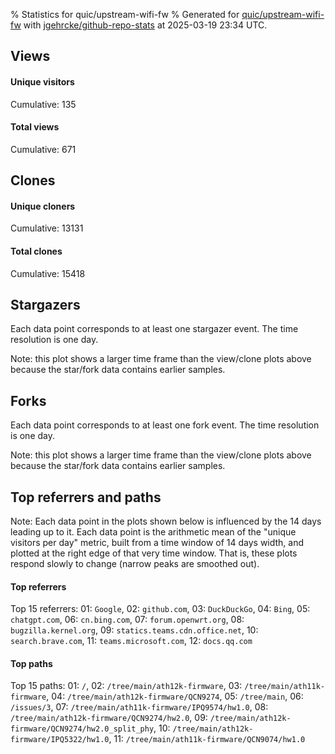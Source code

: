 % Statistics for quic/upstream-wifi-fw
% Generated for [quic/upstream-wifi-fw](https://github.com/quic/upstream-wifi-fw) with [jgehrcke/github-repo-stats](https://github.com/jgehrcke/github-repo-stats) at 2025-03-19 23:34 UTC.


## Views

#### Unique visitors
<div id="chart_views_unique" class="full-width-chart"></div>

Cumulative: 135

#### Total views
<div id="chart_views_total" class="full-width-chart"></div>

Cumulative: 671

<div class="pagebreak-for-print"> </div>

## Clones

#### Unique cloners
<div id="chart_clones_unique" class="full-width-chart"></div>

Cumulative: 13131

#### Total clones
<div id="chart_clones_total" class="full-width-chart"></div>

Cumulative: 15418



<div class="pagebreak-for-print"> </div>



## Stargazers

Each data point corresponds to at least one stargazer event.
The time resolution is one day.

<div id="chart_stargazers" class="full-width-chart"></div>


Note: this plot shows a larger time frame than the view/clone plots above because the star/fork data contains earlier samples.



## Forks

Each data point corresponds to at least one fork event.
The time resolution is one day.

<div id="chart_forks" class="full-width-chart"></div>


Note: this plot shows a larger time frame than the view/clone plots above because the star/fork data contains earlier samples.



<div class="pagebreak-for-print"> </div>



## Top referrers and paths


Note: Each data point in the plots shown below is influenced by the 14 days
leading up to it. Each data point is the arithmetic mean of the "unique
visitors per day" metric, built from a time window of 14 days width, and
plotted at the right edge of that very time window. That is, these plots
respond slowly to change (narrow peaks are smoothed out).




#### Top referrers


<div id="chart_referrers_top_n_alltime" class="full-width-chart"></div>

Top 15 referrers: 01: `Google`, 02: `github.com`, 03: `DuckDuckGo`, 04: `Bing`, 05: `chatgpt.com`, 06: `cn.bing.com`, 07: `forum.openwrt.org`, 08: `bugzilla.kernel.org`, 09: `statics.teams.cdn.office.net`, 10: `search.brave.com`, 11: `teams.microsoft.com`, 12: `docs.qq.com`





#### Top paths


<div id="chart_paths_top_n_alltime" class="full-width-chart"></div>

Top 15 paths: 01: `/`, 02: `/tree/main/ath12k-firmware`, 03: `/tree/main/ath11k-firmware`, 04: `/tree/main/ath12k-firmware/QCN9274`, 05: `/tree/main`, 06: `/issues/3`, 07: `/tree/main/ath11k-firmware/IPQ9574/hw1.0`, 08: `/tree/main/ath12k-firmware/QCN9274/hw2.0`, 09: `/tree/main/ath12k-firmware/QCN9274/hw2.0_split_phy`, 10: `/tree/main/ath12k-firmware/IPQ5322/hw1.0`, 11: `/tree/main/ath11k-firmware/QCN9074/hw1.0`


<script type="text/javascript">
    vegaEmbed('#chart_views_unique', {"$schema": "https://vega.github.io/schema/vega-lite/v4.17.0.json", "config": {"arc": {"fill": "#1b1e23"}, "area": {"fill": "#1b1e23"}, "axisBottom": {"domainColor": "#a9b4c4", "gridColor": "#a9b4c4", "labelColor": "#1b1e23", "labelFont": "relative-mono-11-pitch-pro, Menlo, monospace", "tickColor": "#a9b4c4", "titleColor": "#1b1e23", "titleFont": "relative-mono-11-pitch-pro, Menlo, monospace"}, "axisLeft": {"domainColor": "#a9b4c4", "gridColor": "#a9b4c4", "labelColor": "#1b1e23", "labelFont": "relative-mono-11-pitch-pro, Menlo, monospace", "tickColor": "#a9b4c4", "titleColor": "#1b1e23", "titleFont": "relative-mono-11-pitch-pro, Menlo, monospace"}, "axisX": {"grid": false}, "axisY": {"grid": false, "labelBound": true}, "background": "#FFFFFF", "group": {"fill": "#FFFFFF"}, "header": {"fontWeight": 400, "labelFont": "relative-mono-11-pitch-pro, Menlo, monospace", "titleFont": "relative-mono-11-pitch-pro, Menlo, monospace"}, "legend": {"labelFont": "relative-mono-11-pitch-pro, Menlo, monospace", "symbolSize": 200, "symbolType": "circle", "titleFont": "relative-mono-11-pitch-pro, Menlo, monospace"}, "line": {"color": "#1b1e23", "stroke": "#1b1e23"}, "path": {"stroke": "#1b1e23"}, "point": {"color": "#1b1e23", "cursor": "pointer", "filled": true, "size": 20}, "range": {"category": ["#85a2f7", "#ea9755", "#7eb36a", "#f07071", "#bc85d9", "#e587b6", "#a9b4c4", "#d4c05e", "#64b9c4"]}, "style": {"bar": {"fill": "#1b1e23"}, "text": {"font": "relative-mono-11-pitch-pro, Menlo, monospace", "fontWeight": 400}}, "symbol": {"shape": "circle"}, "title": {"anchor": "start", "font": "relative-mono-11-pitch-pro, Menlo, monospace", "fontWeight": 400}, "trail": {"color": "#1b1e23", "stroke": "#1b1e23"}, "view": {"stroke": null}}, "data": {"name": "data-19c9b8f2aae238a9c3ed70bdabe1ceeb"}, "datasets": {"data-19c9b8f2aae238a9c3ed70bdabe1ceeb": [{"time": "2025-02-27T00:00:00+00:00", "views_total": 35, "views_unique": 4}, {"time": "2025-02-28T00:00:00+00:00", "views_total": 3, "views_unique": 3}, {"time": "2025-03-01T00:00:00+00:00", "views_total": 13, "views_unique": 8}, {"time": "2025-03-02T00:00:00+00:00", "views_total": 12, "views_unique": 1}, {"time": "2025-03-03T00:00:00+00:00", "views_total": 44, "views_unique": 5}, {"time": "2025-03-04T00:00:00+00:00", "views_total": 24, "views_unique": 8}, {"time": "2025-03-05T00:00:00+00:00", "views_total": 36, "views_unique": 6}, {"time": "2025-03-06T00:00:00+00:00", "views_total": 20, "views_unique": 6}, {"time": "2025-03-07T00:00:00+00:00", "views_total": 6, "views_unique": 4}, {"time": "2025-03-08T00:00:00+00:00", "views_total": 11, "views_unique": 3}, {"time": "2025-03-09T00:00:00+00:00", "views_total": 12, "views_unique": 6}, {"time": "2025-03-10T00:00:00+00:00", "views_total": 63, "views_unique": 7}, {"time": "2025-03-11T00:00:00+00:00", "views_total": 54, "views_unique": 13}, {"time": "2025-03-12T00:00:00+00:00", "views_total": 104, "views_unique": 11}, {"time": "2025-03-13T00:00:00+00:00", "views_total": 35, "views_unique": 7}, {"time": "2025-03-14T00:00:00+00:00", "views_total": 71, "views_unique": 11}, {"time": "2025-03-15T00:00:00+00:00", "views_total": 16, "views_unique": 4}, {"time": "2025-03-16T00:00:00+00:00", "views_total": 33, "views_unique": 7}, {"time": "2025-03-17T00:00:00+00:00", "views_total": 16, "views_unique": 5}, {"time": "2025-03-18T00:00:00+00:00", "views_total": 57, "views_unique": 13}, {"time": "2025-03-19T00:00:00+00:00", "views_total": 6, "views_unique": 3}]}, "encoding": {"tooltip": [{"field": "views_unique", "format": ".1f", "title": "views (u)", "type": "quantitative"}, {"field": "time", "format": "%B %e, %Y", "title": "date", "type": "temporal"}], "x": {"axis": {"labelAngle": 25}, "field": "time", "scale": {"domain": ["2025-02-27", "2025-03-19"]}, "timeUnit": "yearmonthdate", "title": "date", "type": "temporal"}, "y": {"axis": {}, "field": "views_unique", "scale": {"domain": [0, 14.3], "type": "linear", "zero": true}, "title": "unique views per day", "type": "quantitative"}}, "height": 200, "mark": {"point": true, "type": "line"}, "padding": 10, "width": "container"}, {"actions": false, "renderer": "svg"}).catch(console.error);
vegaEmbed('#chart_views_total', {"$schema": "https://vega.github.io/schema/vega-lite/v4.17.0.json", "config": {"arc": {"fill": "#1b1e23"}, "area": {"fill": "#1b1e23"}, "axisBottom": {"domainColor": "#a9b4c4", "gridColor": "#a9b4c4", "labelColor": "#1b1e23", "labelFont": "relative-mono-11-pitch-pro, Menlo, monospace", "tickColor": "#a9b4c4", "titleColor": "#1b1e23", "titleFont": "relative-mono-11-pitch-pro, Menlo, monospace"}, "axisLeft": {"domainColor": "#a9b4c4", "gridColor": "#a9b4c4", "labelColor": "#1b1e23", "labelFont": "relative-mono-11-pitch-pro, Menlo, monospace", "tickColor": "#a9b4c4", "titleColor": "#1b1e23", "titleFont": "relative-mono-11-pitch-pro, Menlo, monospace"}, "axisX": {"grid": false}, "axisY": {"grid": false, "labelBound": true}, "background": "#FFFFFF", "group": {"fill": "#FFFFFF"}, "header": {"fontWeight": 400, "labelFont": "relative-mono-11-pitch-pro, Menlo, monospace", "titleFont": "relative-mono-11-pitch-pro, Menlo, monospace"}, "legend": {"labelFont": "relative-mono-11-pitch-pro, Menlo, monospace", "symbolSize": 200, "symbolType": "circle", "titleFont": "relative-mono-11-pitch-pro, Menlo, monospace"}, "line": {"color": "#1b1e23", "stroke": "#1b1e23"}, "path": {"stroke": "#1b1e23"}, "point": {"color": "#1b1e23", "cursor": "pointer", "filled": true, "size": 20}, "range": {"category": ["#85a2f7", "#ea9755", "#7eb36a", "#f07071", "#bc85d9", "#e587b6", "#a9b4c4", "#d4c05e", "#64b9c4"]}, "style": {"bar": {"fill": "#1b1e23"}, "text": {"font": "relative-mono-11-pitch-pro, Menlo, monospace", "fontWeight": 400}}, "symbol": {"shape": "circle"}, "title": {"anchor": "start", "font": "relative-mono-11-pitch-pro, Menlo, monospace", "fontWeight": 400}, "trail": {"color": "#1b1e23", "stroke": "#1b1e23"}, "view": {"stroke": null}}, "data": {"name": "data-19c9b8f2aae238a9c3ed70bdabe1ceeb"}, "datasets": {"data-19c9b8f2aae238a9c3ed70bdabe1ceeb": [{"time": "2025-02-27T00:00:00+00:00", "views_total": 35, "views_unique": 4}, {"time": "2025-02-28T00:00:00+00:00", "views_total": 3, "views_unique": 3}, {"time": "2025-03-01T00:00:00+00:00", "views_total": 13, "views_unique": 8}, {"time": "2025-03-02T00:00:00+00:00", "views_total": 12, "views_unique": 1}, {"time": "2025-03-03T00:00:00+00:00", "views_total": 44, "views_unique": 5}, {"time": "2025-03-04T00:00:00+00:00", "views_total": 24, "views_unique": 8}, {"time": "2025-03-05T00:00:00+00:00", "views_total": 36, "views_unique": 6}, {"time": "2025-03-06T00:00:00+00:00", "views_total": 20, "views_unique": 6}, {"time": "2025-03-07T00:00:00+00:00", "views_total": 6, "views_unique": 4}, {"time": "2025-03-08T00:00:00+00:00", "views_total": 11, "views_unique": 3}, {"time": "2025-03-09T00:00:00+00:00", "views_total": 12, "views_unique": 6}, {"time": "2025-03-10T00:00:00+00:00", "views_total": 63, "views_unique": 7}, {"time": "2025-03-11T00:00:00+00:00", "views_total": 54, "views_unique": 13}, {"time": "2025-03-12T00:00:00+00:00", "views_total": 104, "views_unique": 11}, {"time": "2025-03-13T00:00:00+00:00", "views_total": 35, "views_unique": 7}, {"time": "2025-03-14T00:00:00+00:00", "views_total": 71, "views_unique": 11}, {"time": "2025-03-15T00:00:00+00:00", "views_total": 16, "views_unique": 4}, {"time": "2025-03-16T00:00:00+00:00", "views_total": 33, "views_unique": 7}, {"time": "2025-03-17T00:00:00+00:00", "views_total": 16, "views_unique": 5}, {"time": "2025-03-18T00:00:00+00:00", "views_total": 57, "views_unique": 13}, {"time": "2025-03-19T00:00:00+00:00", "views_total": 6, "views_unique": 3}]}, "encoding": {"tooltip": [{"field": "views_total", "format": ".1f", "title": "views (t)", "type": "quantitative"}, {"field": "time", "format": "%B %e, %Y", "title": "date", "type": "temporal"}], "x": {"axis": {"labelAngle": 25}, "field": "time", "scale": {"domain": ["2025-02-27", "2025-03-19"]}, "timeUnit": "yearmonthdate", "title": "date", "type": "temporal"}, "y": {"axis": {"values": [1, 10, 50, 100, 500, 1000, 5000, 10000]}, "field": "views_total", "scale": {"domain": [0, 114.4], "type": "symlog", "zero": true}, "title": "total views per day", "type": "quantitative"}}, "height": 200, "mark": {"point": true, "type": "line"}, "padding": 10, "width": "container"}, {"actions": false, "renderer": "svg"}).catch(console.error);
vegaEmbed('#chart_clones_unique', {"$schema": "https://vega.github.io/schema/vega-lite/v4.17.0.json", "config": {"arc": {"fill": "#1b1e23"}, "area": {"fill": "#1b1e23"}, "axisBottom": {"domainColor": "#a9b4c4", "gridColor": "#a9b4c4", "labelColor": "#1b1e23", "labelFont": "relative-mono-11-pitch-pro, Menlo, monospace", "tickColor": "#a9b4c4", "titleColor": "#1b1e23", "titleFont": "relative-mono-11-pitch-pro, Menlo, monospace"}, "axisLeft": {"domainColor": "#a9b4c4", "gridColor": "#a9b4c4", "labelColor": "#1b1e23", "labelFont": "relative-mono-11-pitch-pro, Menlo, monospace", "tickColor": "#a9b4c4", "titleColor": "#1b1e23", "titleFont": "relative-mono-11-pitch-pro, Menlo, monospace"}, "axisX": {"grid": false}, "axisY": {"grid": false, "labelBound": true}, "background": "#FFFFFF", "group": {"fill": "#FFFFFF"}, "header": {"fontWeight": 400, "labelFont": "relative-mono-11-pitch-pro, Menlo, monospace", "titleFont": "relative-mono-11-pitch-pro, Menlo, monospace"}, "legend": {"labelFont": "relative-mono-11-pitch-pro, Menlo, monospace", "symbolSize": 200, "symbolType": "circle", "titleFont": "relative-mono-11-pitch-pro, Menlo, monospace"}, "line": {"color": "#1b1e23", "stroke": "#1b1e23"}, "path": {"stroke": "#1b1e23"}, "point": {"color": "#1b1e23", "cursor": "pointer", "filled": true, "size": 20}, "range": {"category": ["#85a2f7", "#ea9755", "#7eb36a", "#f07071", "#bc85d9", "#e587b6", "#a9b4c4", "#d4c05e", "#64b9c4"]}, "style": {"bar": {"fill": "#1b1e23"}, "text": {"font": "relative-mono-11-pitch-pro, Menlo, monospace", "fontWeight": 400}}, "symbol": {"shape": "circle"}, "title": {"anchor": "start", "font": "relative-mono-11-pitch-pro, Menlo, monospace", "fontWeight": 400}, "trail": {"color": "#1b1e23", "stroke": "#1b1e23"}, "view": {"stroke": null}}, "data": {"name": "data-ee774bb7abecd8975a2ed19248e9caf9"}, "datasets": {"data-ee774bb7abecd8975a2ed19248e9caf9": [{"clones_total": 1239, "clones_unique": 1118, "time": "2025-02-27T00:00:00+00:00"}, {"clones_total": 454, "clones_unique": 406, "time": "2025-02-28T00:00:00+00:00"}, {"clones_total": 679, "clones_unique": 296, "time": "2025-03-01T00:00:00+00:00"}, {"clones_total": 924, "clones_unique": 807, "time": "2025-03-02T00:00:00+00:00"}, {"clones_total": 503, "clones_unique": 451, "time": "2025-03-03T00:00:00+00:00"}, {"clones_total": 134, "clones_unique": 116, "time": "2025-03-04T00:00:00+00:00"}, {"clones_total": 453, "clones_unique": 428, "time": "2025-03-05T00:00:00+00:00"}, {"clones_total": 1144, "clones_unique": 998, "time": "2025-03-06T00:00:00+00:00"}, {"clones_total": 550, "clones_unique": 500, "time": "2025-03-07T00:00:00+00:00"}, {"clones_total": 900, "clones_unique": 751, "time": "2025-03-08T00:00:00+00:00"}, {"clones_total": 1186, "clones_unique": 945, "time": "2025-03-09T00:00:00+00:00"}, {"clones_total": 1364, "clones_unique": 1122, "time": "2025-03-10T00:00:00+00:00"}, {"clones_total": 387, "clones_unique": 358, "time": "2025-03-11T00:00:00+00:00"}, {"clones_total": 567, "clones_unique": 514, "time": "2025-03-12T00:00:00+00:00"}, {"clones_total": 790, "clones_unique": 698, "time": "2025-03-13T00:00:00+00:00"}, {"clones_total": 726, "clones_unique": 647, "time": "2025-03-14T00:00:00+00:00"}, {"clones_total": 315, "clones_unique": 291, "time": "2025-03-15T00:00:00+00:00"}, {"clones_total": 1223, "clones_unique": 993, "time": "2025-03-16T00:00:00+00:00"}, {"clones_total": 713, "clones_unique": 635, "time": "2025-03-17T00:00:00+00:00"}, {"clones_total": 755, "clones_unique": 666, "time": "2025-03-18T00:00:00+00:00"}, {"clones_total": 412, "clones_unique": 391, "time": "2025-03-19T00:00:00+00:00"}]}, "encoding": {"tooltip": [{"field": "clones_unique", "format": ".1f", "title": "clones (u)", "type": "quantitative"}, {"field": "time", "format": "%B %e, %Y", "title": "date", "type": "temporal"}], "x": {"axis": {"labelAngle": 25}, "field": "time", "scale": {"domain": ["2025-02-27", "2025-03-19"]}, "timeUnit": "yearmonthdate", "title": "date", "type": "temporal"}, "y": {"axis": {"values": [1, 10, 50, 100, 500, 1000, 5000, 10000]}, "field": "clones_unique", "scale": {"domain": [0, 1234.2], "type": "symlog", "zero": true}, "title": "unique clones per day", "type": "quantitative"}}, "height": 200, "mark": {"point": true, "type": "line"}, "padding": 10, "width": "container"}, {"actions": false, "renderer": "svg"}).catch(console.error);
vegaEmbed('#chart_clones_total', {"$schema": "https://vega.github.io/schema/vega-lite/v4.17.0.json", "config": {"arc": {"fill": "#1b1e23"}, "area": {"fill": "#1b1e23"}, "axisBottom": {"domainColor": "#a9b4c4", "gridColor": "#a9b4c4", "labelColor": "#1b1e23", "labelFont": "relative-mono-11-pitch-pro, Menlo, monospace", "tickColor": "#a9b4c4", "titleColor": "#1b1e23", "titleFont": "relative-mono-11-pitch-pro, Menlo, monospace"}, "axisLeft": {"domainColor": "#a9b4c4", "gridColor": "#a9b4c4", "labelColor": "#1b1e23", "labelFont": "relative-mono-11-pitch-pro, Menlo, monospace", "tickColor": "#a9b4c4", "titleColor": "#1b1e23", "titleFont": "relative-mono-11-pitch-pro, Menlo, monospace"}, "axisX": {"grid": false}, "axisY": {"grid": false, "labelBound": true}, "background": "#FFFFFF", "group": {"fill": "#FFFFFF"}, "header": {"fontWeight": 400, "labelFont": "relative-mono-11-pitch-pro, Menlo, monospace", "titleFont": "relative-mono-11-pitch-pro, Menlo, monospace"}, "legend": {"labelFont": "relative-mono-11-pitch-pro, Menlo, monospace", "symbolSize": 200, "symbolType": "circle", "titleFont": "relative-mono-11-pitch-pro, Menlo, monospace"}, "line": {"color": "#1b1e23", "stroke": "#1b1e23"}, "path": {"stroke": "#1b1e23"}, "point": {"color": "#1b1e23", "cursor": "pointer", "filled": true, "size": 20}, "range": {"category": ["#85a2f7", "#ea9755", "#7eb36a", "#f07071", "#bc85d9", "#e587b6", "#a9b4c4", "#d4c05e", "#64b9c4"]}, "style": {"bar": {"fill": "#1b1e23"}, "text": {"font": "relative-mono-11-pitch-pro, Menlo, monospace", "fontWeight": 400}}, "symbol": {"shape": "circle"}, "title": {"anchor": "start", "font": "relative-mono-11-pitch-pro, Menlo, monospace", "fontWeight": 400}, "trail": {"color": "#1b1e23", "stroke": "#1b1e23"}, "view": {"stroke": null}}, "data": {"name": "data-ee774bb7abecd8975a2ed19248e9caf9"}, "datasets": {"data-ee774bb7abecd8975a2ed19248e9caf9": [{"clones_total": 1239, "clones_unique": 1118, "time": "2025-02-27T00:00:00+00:00"}, {"clones_total": 454, "clones_unique": 406, "time": "2025-02-28T00:00:00+00:00"}, {"clones_total": 679, "clones_unique": 296, "time": "2025-03-01T00:00:00+00:00"}, {"clones_total": 924, "clones_unique": 807, "time": "2025-03-02T00:00:00+00:00"}, {"clones_total": 503, "clones_unique": 451, "time": "2025-03-03T00:00:00+00:00"}, {"clones_total": 134, "clones_unique": 116, "time": "2025-03-04T00:00:00+00:00"}, {"clones_total": 453, "clones_unique": 428, "time": "2025-03-05T00:00:00+00:00"}, {"clones_total": 1144, "clones_unique": 998, "time": "2025-03-06T00:00:00+00:00"}, {"clones_total": 550, "clones_unique": 500, "time": "2025-03-07T00:00:00+00:00"}, {"clones_total": 900, "clones_unique": 751, "time": "2025-03-08T00:00:00+00:00"}, {"clones_total": 1186, "clones_unique": 945, "time": "2025-03-09T00:00:00+00:00"}, {"clones_total": 1364, "clones_unique": 1122, "time": "2025-03-10T00:00:00+00:00"}, {"clones_total": 387, "clones_unique": 358, "time": "2025-03-11T00:00:00+00:00"}, {"clones_total": 567, "clones_unique": 514, "time": "2025-03-12T00:00:00+00:00"}, {"clones_total": 790, "clones_unique": 698, "time": "2025-03-13T00:00:00+00:00"}, {"clones_total": 726, "clones_unique": 647, "time": "2025-03-14T00:00:00+00:00"}, {"clones_total": 315, "clones_unique": 291, "time": "2025-03-15T00:00:00+00:00"}, {"clones_total": 1223, "clones_unique": 993, "time": "2025-03-16T00:00:00+00:00"}, {"clones_total": 713, "clones_unique": 635, "time": "2025-03-17T00:00:00+00:00"}, {"clones_total": 755, "clones_unique": 666, "time": "2025-03-18T00:00:00+00:00"}, {"clones_total": 412, "clones_unique": 391, "time": "2025-03-19T00:00:00+00:00"}]}, "encoding": {"tooltip": [{"field": "clones_total", "format": ".1f", "title": "clones (t)", "type": "quantitative"}, {"field": "time", "format": "%B %e, %Y", "title": "date", "type": "temporal"}], "x": {"axis": {"labelAngle": 25}, "field": "time", "scale": {"domain": ["2025-02-27", "2025-03-19"]}, "timeUnit": "yearmonthdate", "title": "date", "type": "temporal"}, "y": {"axis": {"values": [1, 10, 50, 100, 500, 1000, 5000, 10000]}, "field": "clones_total", "scale": {"domain": [0, 1500.4], "type": "symlog", "zero": true}, "title": "total clones per day", "type": "quantitative"}}, "height": 200, "mark": {"point": true, "type": "line"}, "padding": 10, "width": "container"}, {"actions": false, "renderer": "svg"}).catch(console.error);
vegaEmbed('#chart_stargazers', {"$schema": "https://vega.github.io/schema/vega-lite/v4.17.0.json", "config": {"arc": {"fill": "#1b1e23"}, "area": {"fill": "#1b1e23"}, "axisBottom": {"domainColor": "#a9b4c4", "gridColor": "#a9b4c4", "labelColor": "#1b1e23", "labelFont": "relative-mono-11-pitch-pro, Menlo, monospace", "tickColor": "#a9b4c4", "titleColor": "#1b1e23", "titleFont": "relative-mono-11-pitch-pro, Menlo, monospace"}, "axisLeft": {"domainColor": "#a9b4c4", "gridColor": "#a9b4c4", "labelColor": "#1b1e23", "labelFont": "relative-mono-11-pitch-pro, Menlo, monospace", "tickColor": "#a9b4c4", "titleColor": "#1b1e23", "titleFont": "relative-mono-11-pitch-pro, Menlo, monospace"}, "axisX": {"grid": false}, "axisY": {"grid": false}, "background": "#FFFFFF", "group": {"fill": "#FFFFFF"}, "header": {"fontWeight": 400, "labelFont": "relative-mono-11-pitch-pro, Menlo, monospace", "titleFont": "relative-mono-11-pitch-pro, Menlo, monospace"}, "legend": {"labelFont": "relative-mono-11-pitch-pro, Menlo, monospace", "symbolSize": 200, "symbolType": "circle", "titleFont": "relative-mono-11-pitch-pro, Menlo, monospace"}, "line": {"color": "#1b1e23", "stroke": "#1b1e23"}, "path": {"stroke": "#1b1e23"}, "point": {"color": "#1b1e23", "cursor": "pointer", "filled": true, "size": 50}, "range": {"category": ["#85a2f7", "#ea9755", "#7eb36a", "#f07071", "#bc85d9", "#e587b6", "#a9b4c4", "#d4c05e", "#64b9c4"]}, "style": {"bar": {"fill": "#1b1e23"}, "text": {"font": "relative-mono-11-pitch-pro, Menlo, monospace", "fontWeight": 400}}, "symbol": {"shape": "circle"}, "title": {"anchor": "start", "font": "relative-mono-11-pitch-pro, Menlo, monospace", "fontWeight": 400}, "trail": {"color": "#1b1e23", "stroke": "#1b1e23"}, "view": {"stroke": null}}, "data": {"name": "data-b3999cf23c5d38a4c1ff721d2649895b"}, "datasets": {"data-b3999cf23c5d38a4c1ff721d2649895b": [{"stars_cumulative": 1, "time": "2021-09-02T22:14:30+00:00"}, {"stars_cumulative": 2, "time": "2021-11-22T22:53:28+00:00"}, {"stars_cumulative": 3, "time": "2021-12-26T20:39:54+00:00"}, {"stars_cumulative": 4, "time": "2022-01-13T06:49:19+00:00"}, {"stars_cumulative": 5, "time": "2022-01-27T16:57:24+00:00"}, {"stars_cumulative": 6, "time": "2022-04-23T06:52:20+00:00"}, {"stars_cumulative": 7, "time": "2022-04-30T08:39:39+00:00"}, {"stars_cumulative": 8, "time": "2022-04-30T15:14:29+00:00"}, {"stars_cumulative": 9, "time": "2022-05-13T13:24:37+00:00"}, {"stars_cumulative": 10, "time": "2022-07-28T10:12:09+00:00"}, {"stars_cumulative": 11, "time": "2022-08-20T06:54:00+00:00"}, {"stars_cumulative": 12, "time": "2022-10-20T12:41:20+00:00"}, {"stars_cumulative": 13, "time": "2023-01-02T12:45:15+00:00"}, {"stars_cumulative": 14, "time": "2023-02-11T19:59:16+00:00"}, {"stars_cumulative": 15, "time": "2023-06-04T12:22:38+00:00"}, {"stars_cumulative": 16, "time": "2023-08-02T09:41:43+00:00"}, {"stars_cumulative": 17, "time": "2023-08-23T18:19:15+00:00"}, {"stars_cumulative": 18, "time": "2023-08-24T13:36:31+00:00"}, {"stars_cumulative": 19, "time": "2023-08-31T05:10:56+00:00"}, {"stars_cumulative": 20, "time": "2023-09-18T12:08:32+00:00"}, {"stars_cumulative": 21, "time": "2023-09-29T07:58:25+00:00"}, {"stars_cumulative": 22, "time": "2023-10-06T15:06:28+00:00"}, {"stars_cumulative": 23, "time": "2023-10-14T07:17:34+00:00"}, {"stars_cumulative": 24, "time": "2023-11-01T13:47:52+00:00"}, {"stars_cumulative": 25, "time": "2023-11-26T18:53:01+00:00"}, {"stars_cumulative": 26, "time": "2024-01-03T20:56:51+00:00"}, {"stars_cumulative": 27, "time": "2024-02-02T15:56:08+00:00"}, {"stars_cumulative": 28, "time": "2024-02-21T10:26:01+00:00"}, {"stars_cumulative": 29, "time": "2024-03-03T14:07:14+00:00"}, {"stars_cumulative": 30, "time": "2024-03-10T15:37:52+00:00"}, {"stars_cumulative": 31, "time": "2024-03-10T15:41:57+00:00"}, {"stars_cumulative": 32, "time": "2024-03-15T12:12:50+00:00"}, {"stars_cumulative": 33, "time": "2024-03-16T17:23:28+00:00"}, {"stars_cumulative": 34, "time": "2024-03-19T08:12:02+00:00"}, {"stars_cumulative": 35, "time": "2024-03-26T02:26:12+00:00"}, {"stars_cumulative": 36, "time": "2024-04-09T04:01:48+00:00"}, {"stars_cumulative": 37, "time": "2024-05-29T06:17:24+00:00"}, {"stars_cumulative": 38, "time": "2024-06-18T09:14:56+00:00"}, {"stars_cumulative": 39, "time": "2024-07-11T01:39:59+00:00"}, {"stars_cumulative": 40, "time": "2024-08-02T18:11:30+00:00"}, {"stars_cumulative": 41, "time": "2024-09-14T08:40:00+00:00"}, {"stars_cumulative": 42, "time": "2024-09-27T15:06:18+00:00"}, {"stars_cumulative": 43, "time": "2024-12-21T23:21:13+00:00"}, {"stars_cumulative": 44, "time": "2025-01-24T17:56:02+00:00"}]}, "encoding": {"tooltip": [{"field": "stars_cumulative", "format": "d", "title": "stars", "type": "quantitative"}, {"field": "time", "format": "%B %e, %Y", "title": "date", "type": "temporal"}], "x": {"axis": {"labelAngle": 25}, "field": "time", "scale": {"domain": ["2021-07-14", "2025-03-19"]}, "timeUnit": "yearmonthdate", "title": "date", "type": "temporal"}, "y": {"field": "stars_cumulative", "scale": {"domain": [0, 48.400000000000006], "zero": true}, "title": "stargazer count (cumulative)", "type": "quantitative"}}, "height": 300, "mark": {"point": true, "type": "line"}, "padding": 10, "width": "container"}, {"actions": false, "renderer": "svg"}).catch(console.error);
vegaEmbed('#chart_forks', {"$schema": "https://vega.github.io/schema/vega-lite/v4.17.0.json", "config": {"arc": {"fill": "#1b1e23"}, "area": {"fill": "#1b1e23"}, "axisBottom": {"domainColor": "#a9b4c4", "gridColor": "#a9b4c4", "labelColor": "#1b1e23", "labelFont": "relative-mono-11-pitch-pro, Menlo, monospace", "tickColor": "#a9b4c4", "titleColor": "#1b1e23", "titleFont": "relative-mono-11-pitch-pro, Menlo, monospace"}, "axisLeft": {"domainColor": "#a9b4c4", "gridColor": "#a9b4c4", "labelColor": "#1b1e23", "labelFont": "relative-mono-11-pitch-pro, Menlo, monospace", "tickColor": "#a9b4c4", "titleColor": "#1b1e23", "titleFont": "relative-mono-11-pitch-pro, Menlo, monospace"}, "axisX": {"grid": false}, "axisY": {"grid": false}, "background": "#FFFFFF", "group": {"fill": "#FFFFFF"}, "header": {"fontWeight": 400, "labelFont": "relative-mono-11-pitch-pro, Menlo, monospace", "titleFont": "relative-mono-11-pitch-pro, Menlo, monospace"}, "legend": {"labelFont": "relative-mono-11-pitch-pro, Menlo, monospace", "symbolSize": 200, "symbolType": "circle", "titleFont": "relative-mono-11-pitch-pro, Menlo, monospace"}, "line": {"color": "#1b1e23", "stroke": "#1b1e23"}, "path": {"stroke": "#1b1e23"}, "point": {"color": "#1b1e23", "cursor": "pointer", "filled": true, "size": 50}, "range": {"category": ["#85a2f7", "#ea9755", "#7eb36a", "#f07071", "#bc85d9", "#e587b6", "#a9b4c4", "#d4c05e", "#64b9c4"]}, "style": {"bar": {"fill": "#1b1e23"}, "text": {"font": "relative-mono-11-pitch-pro, Menlo, monospace", "fontWeight": 400}}, "symbol": {"shape": "circle"}, "title": {"anchor": "start", "font": "relative-mono-11-pitch-pro, Menlo, monospace", "fontWeight": 400}, "trail": {"color": "#1b1e23", "stroke": "#1b1e23"}, "view": {"stroke": null}}, "data": {"name": "data-b9f0d71c5d436d645b7192a9aa4b301c"}, "datasets": {"data-b9f0d71c5d436d645b7192a9aa4b301c": [{"forks_cumulative": 1, "time": "2021-07-14T17:36:50+00:00"}, {"forks_cumulative": 2, "time": "2021-07-22T05:32:26+00:00"}, {"forks_cumulative": 3, "time": "2021-09-02T22:14:31+00:00"}, {"forks_cumulative": 4, "time": "2022-01-01T00:55:27+00:00"}, {"forks_cumulative": 5, "time": "2022-02-19T15:58:20+00:00"}, {"forks_cumulative": 6, "time": "2022-08-10T12:38:07+00:00"}, {"forks_cumulative": 7, "time": "2022-09-12T12:02:43+00:00"}, {"forks_cumulative": 8, "time": "2023-04-11T08:36:42+00:00"}, {"forks_cumulative": 9, "time": "2023-06-14T02:10:32+00:00"}, {"forks_cumulative": 10, "time": "2023-09-09T21:26:01+00:00"}, {"forks_cumulative": 11, "time": "2023-10-07T03:32:58+00:00"}, {"forks_cumulative": 12, "time": "2023-11-07T13:10:49+00:00"}, {"forks_cumulative": 13, "time": "2023-11-21T01:47:42+00:00"}, {"forks_cumulative": 14, "time": "2023-11-26T18:53:05+00:00"}, {"forks_cumulative": 15, "time": "2024-03-07T08:06:26+00:00"}, {"forks_cumulative": 16, "time": "2024-04-08T04:00:49+00:00"}, {"forks_cumulative": 17, "time": "2024-04-12T19:53:48+00:00"}, {"forks_cumulative": 18, "time": "2024-06-06T13:22:03+00:00"}, {"forks_cumulative": 19, "time": "2024-06-12T05:39:38+00:00"}, {"forks_cumulative": 20, "time": "2024-07-10T05:41:49+00:00"}, {"forks_cumulative": 21, "time": "2024-07-22T23:07:31+00:00"}, {"forks_cumulative": 22, "time": "2024-07-28T12:14:32+00:00"}, {"forks_cumulative": 23, "time": "2024-08-17T14:32:18+00:00"}, {"forks_cumulative": 24, "time": "2024-09-02T09:05:11+00:00"}, {"forks_cumulative": 25, "time": "2024-09-27T15:06:29+00:00"}, {"forks_cumulative": 26, "time": "2024-10-06T22:16:20+00:00"}, {"forks_cumulative": 27, "time": "2024-11-12T14:33:34+00:00"}, {"forks_cumulative": 28, "time": "2024-12-21T23:05:37+00:00"}, {"forks_cumulative": 29, "time": "2025-02-17T14:23:47+00:00"}]}, "encoding": {"tooltip": [{"field": "forks_cumulative", "format": "d", "title": "forks", "type": "quantitative"}, {"field": "time", "format": "%B %e, %Y", "title": "date", "type": "temporal"}], "x": {"axis": {"labelAngle": 25}, "field": "time", "scale": {"domain": ["2021-07-14", "2025-03-19"]}, "timeUnit": "yearmonthdate", "title": "date", "type": "temporal"}, "y": {"field": "forks_cumulative", "scale": {"domain": [0, 31.900000000000002], "zero": true}, "title": "fork count (cumulative)", "type": "quantitative"}}, "height": 300, "mark": {"point": true, "type": "line"}, "padding": 10, "width": "container"}, {"actions": false, "renderer": "svg"}).catch(console.error);
vegaEmbed('#chart_referrers_top_n_alltime', {"$schema": "https://vega.github.io/schema/vega-lite/v4.17.0.json", "config": {"arc": {"fill": "#1b1e23"}, "area": {"fill": "#1b1e23"}, "axisBottom": {"domainColor": "#a9b4c4", "gridColor": "#a9b4c4", "labelColor": "#1b1e23", "labelFont": "relative-mono-11-pitch-pro, Menlo, monospace", "tickColor": "#a9b4c4", "titleColor": "#1b1e23", "titleFont": "relative-mono-11-pitch-pro, Menlo, monospace"}, "axisLeft": {"domainColor": "#a9b4c4", "gridColor": "#a9b4c4", "labelColor": "#1b1e23", "labelFont": "relative-mono-11-pitch-pro, Menlo, monospace", "tickColor": "#a9b4c4", "titleColor": "#1b1e23", "titleFont": "relative-mono-11-pitch-pro, Menlo, monospace"}, "axisX": {"grid": false}, "axisY": {"grid": false}, "background": "#FFFFFF", "group": {"fill": "#FFFFFF"}, "header": {"fontWeight": 400, "labelFont": "relative-mono-11-pitch-pro, Menlo, monospace", "titleFont": "relative-mono-11-pitch-pro, Menlo, monospace"}, "legend": {"labelFont": "relative-mono-11-pitch-pro, Menlo, monospace", "symbolSize": 200, "symbolType": "circle", "titleFont": "relative-mono-11-pitch-pro, Menlo, monospace"}, "line": {"color": "#1b1e23", "stroke": "#1b1e23"}, "path": {"stroke": "#1b1e23"}, "point": {"color": "#1b1e23", "cursor": "pointer", "filled": true, "size": 30}, "range": {"category": ["#85a2f7", "#ea9755", "#7eb36a", "#f07071", "#bc85d9", "#e587b6", "#a9b4c4", "#d4c05e", "#64b9c4"]}, "style": {"bar": {"fill": "#1b1e23"}, "text": {"font": "relative-mono-11-pitch-pro, Menlo, monospace", "fontWeight": 400}}, "symbol": {"shape": "circle"}, "title": {"anchor": "start", "font": "relative-mono-11-pitch-pro, Menlo, monospace", "fontWeight": 400}, "trail": {"color": "#1b1e23", "stroke": "#1b1e23"}, "view": {"stroke": null}}, "data": {"name": "data-6442b7d124dcd10a73ac9d3ed6ec4fe7"}, "datasets": {"data-6442b7d124dcd10a73ac9d3ed6ec4fe7": [{"referrer": "Google", "time": "2025-03-12T00:00:00+00:00", "views_unique": 25.0, "views_unique_norm": 1.7857142857142858}, {"referrer": "Google", "time": "2025-03-13T00:00:00+00:00", "views_unique": 24.0, "views_unique_norm": 1.7142857142857142}, {"referrer": "Google", "time": "2025-03-14T00:00:00+00:00", "views_unique": 24.0, "views_unique_norm": 1.7142857142857142}, {"referrer": "Google", "time": "2025-03-15T00:00:00+00:00", "views_unique": 27.0, "views_unique_norm": 1.9285714285714286}, {"referrer": "Google", "time": "2025-03-16T00:00:00+00:00", "views_unique": 28.0, "views_unique_norm": 2.0}, {"referrer": "Google", "time": "2025-03-17T00:00:00+00:00", "views_unique": 27.0, "views_unique_norm": 1.9285714285714286}, {"referrer": "Google", "time": "2025-03-18T00:00:00+00:00", "views_unique": 26.0, "views_unique_norm": 1.8571428571428572}, {"referrer": "Google", "time": "2025-03-19T00:00:00+00:00", "views_unique": 30.0, "views_unique_norm": 2.142857142857143}, {"referrer": "github.com", "time": "2025-03-12T00:00:00+00:00", "views_unique": 6.0, "views_unique_norm": 0.42857142857142855}, {"referrer": "github.com", "time": "2025-03-13T00:00:00+00:00", "views_unique": 6.0, "views_unique_norm": 0.42857142857142855}, {"referrer": "github.com", "time": "2025-03-14T00:00:00+00:00", "views_unique": 4.0, "views_unique_norm": 0.2857142857142857}, {"referrer": "github.com", "time": "2025-03-15T00:00:00+00:00", "views_unique": 5.0, "views_unique_norm": 0.35714285714285715}, {"referrer": "github.com", "time": "2025-03-16T00:00:00+00:00", "views_unique": 6.0, "views_unique_norm": 0.42857142857142855}, {"referrer": "github.com", "time": "2025-03-17T00:00:00+00:00", "views_unique": 6.0, "views_unique_norm": 0.42857142857142855}, {"referrer": "github.com", "time": "2025-03-18T00:00:00+00:00", "views_unique": 7.0, "views_unique_norm": 0.5}, {"referrer": "github.com", "time": "2025-03-19T00:00:00+00:00", "views_unique": 8.0, "views_unique_norm": 0.5714285714285714}, {"referrer": "DuckDuckGo", "time": "2025-03-12T00:00:00+00:00", "views_unique": 1.0, "views_unique_norm": 0.07142857142857142}, {"referrer": "DuckDuckGo", "time": "2025-03-13T00:00:00+00:00", "views_unique": 1.0, "views_unique_norm": 0.07142857142857142}, {"referrer": "DuckDuckGo", "time": "2025-03-14T00:00:00+00:00", "views_unique": 1.0, "views_unique_norm": 0.07142857142857142}, {"referrer": "DuckDuckGo", "time": "2025-03-15T00:00:00+00:00", "views_unique": 1.0, "views_unique_norm": 0.07142857142857142}, {"referrer": "DuckDuckGo", "time": "2025-03-16T00:00:00+00:00", "views_unique": null, "views_unique_norm": null}, {"referrer": "DuckDuckGo", "time": "2025-03-17T00:00:00+00:00", "views_unique": 2.0, "views_unique_norm": 0.14285714285714285}, {"referrer": "DuckDuckGo", "time": "2025-03-18T00:00:00+00:00", "views_unique": 3.0, "views_unique_norm": 0.21428571428571427}, {"referrer": "DuckDuckGo", "time": "2025-03-19T00:00:00+00:00", "views_unique": 2.0, "views_unique_norm": 0.14285714285714285}, {"referrer": "Bing", "time": "2025-03-12T00:00:00+00:00", "views_unique": 2.0, "views_unique_norm": 0.14285714285714285}, {"referrer": "Bing", "time": "2025-03-13T00:00:00+00:00", "views_unique": 2.0, "views_unique_norm": 0.14285714285714285}, {"referrer": "Bing", "time": "2025-03-14T00:00:00+00:00", "views_unique": 3.0, "views_unique_norm": 0.21428571428571427}, {"referrer": "Bing", "time": "2025-03-15T00:00:00+00:00", "views_unique": 3.0, "views_unique_norm": 0.21428571428571427}, {"referrer": "Bing", "time": "2025-03-16T00:00:00+00:00", "views_unique": 3.0, "views_unique_norm": 0.21428571428571427}, {"referrer": "Bing", "time": "2025-03-17T00:00:00+00:00", "views_unique": 3.0, "views_unique_norm": 0.21428571428571427}, {"referrer": "Bing", "time": "2025-03-18T00:00:00+00:00", "views_unique": 2.0, "views_unique_norm": 0.14285714285714285}, {"referrer": "Bing", "time": "2025-03-19T00:00:00+00:00", "views_unique": 2.0, "views_unique_norm": 0.14285714285714285}, {"referrer": "chatgpt.com", "time": "2025-03-12T00:00:00+00:00", "views_unique": 2.0, "views_unique_norm": 0.14285714285714285}, {"referrer": "chatgpt.com", "time": "2025-03-13T00:00:00+00:00", "views_unique": 2.0, "views_unique_norm": 0.14285714285714285}, {"referrer": "chatgpt.com", "time": "2025-03-14T00:00:00+00:00", "views_unique": 2.0, "views_unique_norm": 0.14285714285714285}, {"referrer": "chatgpt.com", "time": "2025-03-15T00:00:00+00:00", "views_unique": 2.0, "views_unique_norm": 0.14285714285714285}, {"referrer": "chatgpt.com", "time": "2025-03-16T00:00:00+00:00", "views_unique": 2.0, "views_unique_norm": 0.14285714285714285}, {"referrer": "chatgpt.com", "time": "2025-03-17T00:00:00+00:00", "views_unique": 3.0, "views_unique_norm": 0.21428571428571427}, {"referrer": "chatgpt.com", "time": "2025-03-18T00:00:00+00:00", "views_unique": 3.0, "views_unique_norm": 0.21428571428571427}, {"referrer": "chatgpt.com", "time": "2025-03-19T00:00:00+00:00", "views_unique": 3.0, "views_unique_norm": 0.21428571428571427}, {"referrer": "cn.bing.com", "time": "2025-03-12T00:00:00+00:00", "views_unique": 1.0, "views_unique_norm": 0.07142857142857142}, {"referrer": "cn.bing.com", "time": "2025-03-13T00:00:00+00:00", "views_unique": 1.0, "views_unique_norm": 0.07142857142857142}, {"referrer": "cn.bing.com", "time": "2025-03-14T00:00:00+00:00", "views_unique": 1.0, "views_unique_norm": 0.07142857142857142}, {"referrer": "cn.bing.com", "time": "2025-03-15T00:00:00+00:00", "views_unique": 1.0, "views_unique_norm": 0.07142857142857142}, {"referrer": "cn.bing.com", "time": "2025-03-16T00:00:00+00:00", "views_unique": 1.0, "views_unique_norm": 0.07142857142857142}, {"referrer": "cn.bing.com", "time": "2025-03-17T00:00:00+00:00", "views_unique": 2.0, "views_unique_norm": 0.14285714285714285}, {"referrer": "cn.bing.com", "time": "2025-03-18T00:00:00+00:00", "views_unique": 1.0, "views_unique_norm": 0.07142857142857142}, {"referrer": "cn.bing.com", "time": "2025-03-19T00:00:00+00:00", "views_unique": 1.0, "views_unique_norm": 0.07142857142857142}, {"referrer": "forum.openwrt.org", "time": "2025-03-12T00:00:00+00:00", "views_unique": null, "views_unique_norm": null}, {"referrer": "forum.openwrt.org", "time": "2025-03-13T00:00:00+00:00", "views_unique": 1.0, "views_unique_norm": 0.07142857142857142}, {"referrer": "forum.openwrt.org", "time": "2025-03-14T00:00:00+00:00", "views_unique": 2.0, "views_unique_norm": 0.14285714285714285}, {"referrer": "forum.openwrt.org", "time": "2025-03-15T00:00:00+00:00", "views_unique": 2.0, "views_unique_norm": 0.14285714285714285}, {"referrer": "forum.openwrt.org", "time": "2025-03-16T00:00:00+00:00", "views_unique": 2.0, "views_unique_norm": 0.14285714285714285}, {"referrer": "forum.openwrt.org", "time": "2025-03-17T00:00:00+00:00", "views_unique": 2.0, "views_unique_norm": 0.14285714285714285}, {"referrer": "forum.openwrt.org", "time": "2025-03-18T00:00:00+00:00", "views_unique": 2.0, "views_unique_norm": 0.14285714285714285}, {"referrer": "forum.openwrt.org", "time": "2025-03-19T00:00:00+00:00", "views_unique": 2.0, "views_unique_norm": 0.14285714285714285}]}, "encoding": {"color": {"field": "referrer", "legend": {"direction": "vertical", "orient": "top", "title": "Legend:"}, "sort": {"field": "order"}, "type": "nominal"}, "tooltip": [{"field": "referrer", "type": "nominal"}, {"field": "views_unique_norm", "format": ".2f", "title": "views (14d mean)", "type": "quantitative"}, {"field": "time", "format": "%B %e, %Y", "title": "date", "type": "temporal"}], "x": {"axis": {"labelAngle": 25}, "field": "time", "scale": {"domain": ["2025-02-27", "2025-03-19"]}, "timeUnit": "yearmonthdate", "title": "date", "type": "temporal"}, "y": {"field": "views_unique_norm", "scale": {"domain": [0, 2.357142857142857], "type": "linear", "zero": true}, "title": "unique visitors per day (mean from last 14 days)", "type": "quantitative"}}, "height": 300, "mark": {"point": true, "type": "line"}, "padding": 10, "width": "container"}, {"actions": false, "renderer": "svg"}).catch(console.error);
vegaEmbed('#chart_paths_top_n_alltime', {"$schema": "https://vega.github.io/schema/vega-lite/v4.17.0.json", "config": {"arc": {"fill": "#1b1e23"}, "area": {"fill": "#1b1e23"}, "axisBottom": {"domainColor": "#a9b4c4", "gridColor": "#a9b4c4", "labelColor": "#1b1e23", "labelFont": "relative-mono-11-pitch-pro, Menlo, monospace", "tickColor": "#a9b4c4", "titleColor": "#1b1e23", "titleFont": "relative-mono-11-pitch-pro, Menlo, monospace"}, "axisLeft": {"domainColor": "#a9b4c4", "gridColor": "#a9b4c4", "labelColor": "#1b1e23", "labelFont": "relative-mono-11-pitch-pro, Menlo, monospace", "tickColor": "#a9b4c4", "titleColor": "#1b1e23", "titleFont": "relative-mono-11-pitch-pro, Menlo, monospace"}, "axisX": {"grid": false}, "axisY": {"grid": false}, "background": "#FFFFFF", "group": {"fill": "#FFFFFF"}, "header": {"fontWeight": 400, "labelFont": "relative-mono-11-pitch-pro, Menlo, monospace", "titleFont": "relative-mono-11-pitch-pro, Menlo, monospace"}, "legend": {"labelFont": "relative-mono-11-pitch-pro, Menlo, monospace", "symbolSize": 200, "symbolType": "circle", "titleFont": "relative-mono-11-pitch-pro, Menlo, monospace"}, "line": {"color": "#1b1e23", "stroke": "#1b1e23"}, "path": {"stroke": "#1b1e23"}, "point": {"color": "#1b1e23", "cursor": "pointer", "filled": true, "size": 30}, "range": {"category": ["#85a2f7", "#ea9755", "#7eb36a", "#f07071", "#bc85d9", "#e587b6", "#a9b4c4", "#d4c05e", "#64b9c4"]}, "style": {"bar": {"fill": "#1b1e23"}, "text": {"font": "relative-mono-11-pitch-pro, Menlo, monospace", "fontWeight": 400}}, "symbol": {"shape": "circle"}, "title": {"anchor": "start", "font": "relative-mono-11-pitch-pro, Menlo, monospace", "fontWeight": 400}, "trail": {"color": "#1b1e23", "stroke": "#1b1e23"}, "view": {"stroke": null}}, "data": {"name": "data-d409727b085de569f79f6e0ce4708e34"}, "datasets": {"data-d409727b085de569f79f6e0ce4708e34": [{"path": "/", "time": "2025-03-12T00:00:00+00:00", "views_unique": 34, "views_unique_norm": 2.4285714285714284}, {"path": "/", "time": "2025-03-13T00:00:00+00:00", "views_unique": 36, "views_unique_norm": 2.5714285714285716}, {"path": "/", "time": "2025-03-14T00:00:00+00:00", "views_unique": 37, "views_unique_norm": 2.642857142857143}, {"path": "/", "time": "2025-03-15T00:00:00+00:00", "views_unique": 36, "views_unique_norm": 2.5714285714285716}, {"path": "/", "time": "2025-03-16T00:00:00+00:00", "views_unique": 37, "views_unique_norm": 2.642857142857143}, {"path": "/", "time": "2025-03-17T00:00:00+00:00", "views_unique": 38, "views_unique_norm": 2.7142857142857144}, {"path": "/", "time": "2025-03-18T00:00:00+00:00", "views_unique": 37, "views_unique_norm": 2.642857142857143}, {"path": "/", "time": "2025-03-19T00:00:00+00:00", "views_unique": 38, "views_unique_norm": 2.7142857142857144}, {"path": "/tree/main/ath12k-firmware", "time": "2025-03-12T00:00:00+00:00", "views_unique": 20, "views_unique_norm": 1.4285714285714286}, {"path": "/tree/main/ath12k-firmware", "time": "2025-03-13T00:00:00+00:00", "views_unique": 25, "views_unique_norm": 1.7857142857142858}, {"path": "/tree/main/ath12k-firmware", "time": "2025-03-14T00:00:00+00:00", "views_unique": 28, "views_unique_norm": 2.0}, {"path": "/tree/main/ath12k-firmware", "time": "2025-03-15T00:00:00+00:00", "views_unique": 30, "views_unique_norm": 2.142857142857143}, {"path": "/tree/main/ath12k-firmware", "time": "2025-03-16T00:00:00+00:00", "views_unique": 29, "views_unique_norm": 2.0714285714285716}, {"path": "/tree/main/ath12k-firmware", "time": "2025-03-17T00:00:00+00:00", "views_unique": 26, "views_unique_norm": 1.8571428571428572}, {"path": "/tree/main/ath12k-firmware", "time": "2025-03-18T00:00:00+00:00", "views_unique": 25, "views_unique_norm": 1.7857142857142858}, {"path": "/tree/main/ath12k-firmware", "time": "2025-03-19T00:00:00+00:00", "views_unique": 28, "views_unique_norm": 2.0}, {"path": "/tree/main/ath11k-firmware", "time": "2025-03-12T00:00:00+00:00", "views_unique": 15, "views_unique_norm": 1.0714285714285714}, {"path": "/tree/main/ath11k-firmware", "time": "2025-03-13T00:00:00+00:00", "views_unique": 18, "views_unique_norm": 1.2857142857142858}, {"path": "/tree/main/ath11k-firmware", "time": "2025-03-14T00:00:00+00:00", "views_unique": 20, "views_unique_norm": 1.4285714285714286}, {"path": "/tree/main/ath11k-firmware", "time": "2025-03-15T00:00:00+00:00", "views_unique": 21, "views_unique_norm": 1.5}, {"path": "/tree/main/ath11k-firmware", "time": "2025-03-16T00:00:00+00:00", "views_unique": 21, "views_unique_norm": 1.5}, {"path": "/tree/main/ath11k-firmware", "time": "2025-03-17T00:00:00+00:00", "views_unique": 23, "views_unique_norm": 1.6428571428571428}, {"path": "/tree/main/ath11k-firmware", "time": "2025-03-18T00:00:00+00:00", "views_unique": 23, "views_unique_norm": 1.6428571428571428}, {"path": "/tree/main/ath11k-firmware", "time": "2025-03-19T00:00:00+00:00", "views_unique": 24, "views_unique_norm": 1.7142857142857142}, {"path": "/tree/main/ath12k-firmware/QCN9274", "time": "2025-03-12T00:00:00+00:00", "views_unique": 7, "views_unique_norm": 0.5}, {"path": "/tree/main/ath12k-firmware/QCN9274", "time": "2025-03-13T00:00:00+00:00", "views_unique": 10, "views_unique_norm": 0.7142857142857143}, {"path": "/tree/main/ath12k-firmware/QCN9274", "time": "2025-03-14T00:00:00+00:00", "views_unique": 11, "views_unique_norm": 0.7857142857142857}, {"path": "/tree/main/ath12k-firmware/QCN9274", "time": "2025-03-15T00:00:00+00:00", "views_unique": 14, "views_unique_norm": 1.0}, {"path": "/tree/main/ath12k-firmware/QCN9274", "time": "2025-03-16T00:00:00+00:00", "views_unique": 14, "views_unique_norm": 1.0}, {"path": "/tree/main/ath12k-firmware/QCN9274", "time": "2025-03-17T00:00:00+00:00", "views_unique": 13, "views_unique_norm": 0.9285714285714286}, {"path": "/tree/main/ath12k-firmware/QCN9274", "time": "2025-03-18T00:00:00+00:00", "views_unique": 14, "views_unique_norm": 1.0}, {"path": "/tree/main/ath12k-firmware/QCN9274", "time": "2025-03-19T00:00:00+00:00", "views_unique": 16, "views_unique_norm": 1.1428571428571428}, {"path": "/tree/main", "time": "2025-03-12T00:00:00+00:00", "views_unique": 10, "views_unique_norm": 0.7142857142857143}, {"path": "/tree/main", "time": "2025-03-13T00:00:00+00:00", "views_unique": 13, "views_unique_norm": 0.9285714285714286}, {"path": "/tree/main", "time": "2025-03-14T00:00:00+00:00", "views_unique": 14, "views_unique_norm": 1.0}, {"path": "/tree/main", "time": "2025-03-15T00:00:00+00:00", "views_unique": 13, "views_unique_norm": 0.9285714285714286}, {"path": "/tree/main", "time": "2025-03-16T00:00:00+00:00", "views_unique": 13, "views_unique_norm": 0.9285714285714286}, {"path": "/tree/main", "time": "2025-03-17T00:00:00+00:00", "views_unique": 13, "views_unique_norm": 0.9285714285714286}, {"path": "/tree/main", "time": "2025-03-18T00:00:00+00:00", "views_unique": 12, "views_unique_norm": 0.8571428571428571}, {"path": "/tree/main", "time": "2025-03-19T00:00:00+00:00", "views_unique": 14, "views_unique_norm": 1.0}, {"path": "/issues/3", "time": "2025-03-12T00:00:00+00:00", "views_unique": 10, "views_unique_norm": 0.7142857142857143}, {"path": "/issues/3", "time": "2025-03-13T00:00:00+00:00", "views_unique": 10, "views_unique_norm": 0.7142857142857143}, {"path": "/issues/3", "time": "2025-03-14T00:00:00+00:00", "views_unique": 9, "views_unique_norm": 0.6428571428571429}, {"path": "/issues/3", "time": "2025-03-15T00:00:00+00:00", "views_unique": 9, "views_unique_norm": 0.6428571428571429}, {"path": "/issues/3", "time": "2025-03-16T00:00:00+00:00", "views_unique": 10, "views_unique_norm": 0.7142857142857143}, {"path": "/issues/3", "time": "2025-03-17T00:00:00+00:00", "views_unique": 12, "views_unique_norm": 0.8571428571428571}, {"path": "/issues/3", "time": "2025-03-18T00:00:00+00:00", "views_unique": 11, "views_unique_norm": 0.7857142857142857}, {"path": "/issues/3", "time": "2025-03-19T00:00:00+00:00", "views_unique": 12, "views_unique_norm": 0.8571428571428571}, {"path": "/tree/main/ath11k-firmware/IPQ9574/hw1.0", "time": "2025-03-12T00:00:00+00:00", "views_unique": 6, "views_unique_norm": 0.42857142857142855}, {"path": "/tree/main/ath11k-firmware/IPQ9574/hw1.0", "time": "2025-03-13T00:00:00+00:00", "views_unique": 6, "views_unique_norm": 0.42857142857142855}, {"path": "/tree/main/ath11k-firmware/IPQ9574/hw1.0", "time": "2025-03-14T00:00:00+00:00", "views_unique": 7, "views_unique_norm": 0.5}, {"path": "/tree/main/ath11k-firmware/IPQ9574/hw1.0", "time": "2025-03-15T00:00:00+00:00", "views_unique": 7, "views_unique_norm": 0.5}, {"path": "/tree/main/ath11k-firmware/IPQ9574/hw1.0", "time": "2025-03-16T00:00:00+00:00", "views_unique": 7, "views_unique_norm": 0.5}, {"path": "/tree/main/ath11k-firmware/IPQ9574/hw1.0", "time": "2025-03-17T00:00:00+00:00", "views_unique": 9, "views_unique_norm": 0.6428571428571429}, {"path": "/tree/main/ath11k-firmware/IPQ9574/hw1.0", "time": "2025-03-18T00:00:00+00:00", "views_unique": 10, "views_unique_norm": 0.7142857142857143}, {"path": "/tree/main/ath11k-firmware/IPQ9574/hw1.0", "time": "2025-03-19T00:00:00+00:00", "views_unique": 11, "views_unique_norm": 0.7857142857142857}]}, "encoding": {"color": {"field": "path", "legend": {"direction": "vertical", "orient": "top", "title": "Legend:"}, "sort": {"field": "order"}, "type": "nominal"}, "tooltip": [{"field": "path", "type": "nominal"}, {"field": "views_unique_norm", "format": ".2f", "title": "views (14d mean)", "type": "quantitative"}, {"field": "time", "format": "%B %e, %Y", "title": "date", "type": "temporal"}], "x": {"axis": {"labelAngle": 25}, "field": "time", "scale": {"domain": ["2025-02-27", "2025-03-19"]}, "timeUnit": "yearmonthdate", "title": "date", "type": "temporal"}, "y": {"field": "views_unique_norm", "scale": {"domain": [0, 2.985714285714286], "type": "linear", "zero": true}, "title": "unique visitors per day (mean from last 14 days)", "type": "quantitative"}}, "height": 300, "mark": {"point": true, "type": "line"}, "padding": 10, "width": "container"}, {"actions": false, "renderer": "svg"}).catch(console.error);
    </script>